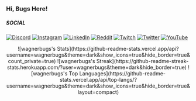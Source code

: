 ### Hi, Bugs Here!

  
##### SOCIAL
[![Discord](https://img.shields.io/badge/Discord-%237289DA.svg?logo=discord&logoColor=white)](https://discord.gg/FHXxNKRC) [![Instagram](https://img.shields.io/badge/Instagram-%23E4405F.svg?logo=Instagram&logoColor=white)](https://instagram.com/wagnerbugs) [![LinkedIn](https://img.shields.io/badge/LinkedIn-%230077B5.svg?logo=linkedin&logoColor=white)](https://linkedin.com/in/wagnerbugs) [![Reddit](https://img.shields.io/badge/Reddit-%23FF4500.svg?logo=Reddit&logoColor=white)](https://reddit.com/user/wagnerbugs) [![Twitch](https://img.shields.io/badge/Twitch-%239146FF.svg?logo=Twitch&logoColor=white)](https://twitch.tv/wagnerbugs) [![Twitter](https://img.shields.io/badge/Twitter-%231DA1F2.svg?logo=Twitter&logoColor=white)](https://twitter.com/wagnerbugs) [![YouTube](https://img.shields.io/badge/YouTube-%23FF0000.svg?logo=YouTube&logoColor=white)](https://youtube.com/@wagnerbugs) 

<div align="center">
  ![wagnerbugs's Stats](https://github-readme-stats.vercel.app/api?username=wagnerbugs&theme=dark&show_icons=true&hide_border=true&count_private=true)
  ![wagnerbugs's Streak](https://github-readme-streak-stats.herokuapp.com/?user=wagnerbugs&theme=dark&hide_border=true)
  ![wagnerbugs's Top Languages](https://github-readme-stats.vercel.app/api/top-langs/?username=wagnerbugs&theme=dark&show_icons=true&hide_border=true&layout=compact)
</div>
